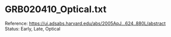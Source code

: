# GRB020410_Optical.txt

Reference: https://ui.adsabs.harvard.edu/abs/2005ApJ...624..880L/abstract
Status: Early, Late, Optical
